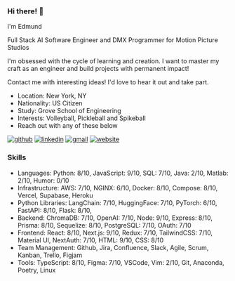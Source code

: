 ### Hi there! 👋
<!-- description-start -->
I'm Edmund

Full Stack AI Software Engineer and DMX Programmer for Motion Picture Studios

I'm obsessed with the cycle of learning and creation. I want to master my craft as an engineer and build projects with permanent impact!

Contact me with interesting ideas! I'd love to hear it out and take part.
<!-- description-end -->

<!-- aboutme-list-start -->
- Location: New York, NY
- Nationality: US Citizen
- Study: Grove School of Engineering
- Interests: Volleyball, Pickleball and Spikeball <!-- aboutme-list-end -->
- Reach out with any of these below

[![github](https://img.shields.io/badge/GitHub-000000?style=for-the-badge&logo=GitHub&logoColor=white)](https://github.com/eddiefahrenheit) [![linkedin](https://img.shields.io/badge/Linkedin-0e76a8?style=for-the-badge&logo=Linkedin&logoColor=white)](https://www.linkedin.com/in/eddiefahrenheit/) [![gmail](https://img.shields.io/badge/Gmail-ff0000?style=for-the-badge&logo=Gmail&logoColor=white)](mailto:fischerprogram@gmail.com) [![website](https://img.shields.io/badge/Blog-4d1a7f?style=for-the-badge&logo=Portfolio&logoColor=white)](https://eddiefahrenheit.com/)

### Skills
<!-- skills-start -->
- Languages:  Python: 8/10, JavaScript: 9/10, SQL: 7/10, Java: 2/10, Matlab: 2/10, Humor: 0/10
- Infrastructure: AWS: 7/10, NGINX: 6/10, Docker: 8/10, Compose: 8/10, Vercel, Supabase, Heroku
- Python Libraries: LangChain: 7/10, HuggingFace: 7/10, PyTorch: 6/10, FastAPI: 8/10, Flask: 8/10,
- Backend: ChromaDB: 7/10, OpenAI: 7/10, Node: 9/10, Express: 8/10, Prisma: 8/10, Sequelize: 8/10, PostgreSQL: 7/10, OAuth: 7/10
- Frontend: React: 8/10, Next.js: 9/10, Redux: 7/10, TailwindCSS: 7/10, Material UI, NextAuth: 7/10, HTML: 9/10, CSS: 8/10
- Team Management: Github, Jira, Confluence, Slack, Agile, Scrum, Kanban, Trello, Figjam
- Tools: TypeScript: 8/10, Figma: 7/10, VSCode, Vim: 2/10, Git, Anaconda, Poetry, Linux
<!-- skills-end -->
